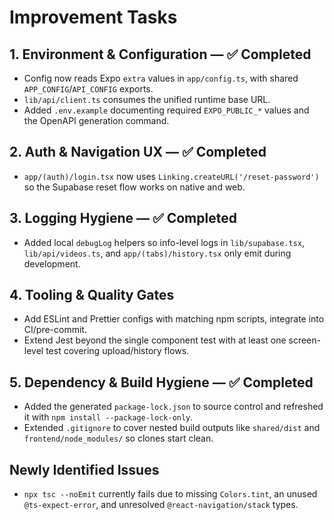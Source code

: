 # Improvement Tasks

  ## 1. Environment & Configuration — ✅ Completed
  - Config now reads Expo `extra` values in `app/config.ts`, with shared `APP_CONFIG`/`API_CONFIG` exports.
  - `lib/api/client.ts` consumes the unified runtime base URL.
  - Added `.env.example` documenting required `EXPO_PUBLIC_*` values and the OpenAPI generation command.

  ## 2. Auth & Navigation UX — ✅ Completed
  - `app/(auth)/login.tsx` now uses `Linking.createURL('/reset-password')` so the Supabase reset flow works on native and web.

  ## 3. Logging Hygiene — ✅ Completed
  - Added local `debugLog` helpers so info-level logs in `lib/supabase.tsx`, `lib/api/videos.ts`, and `app/(tabs)/history.tsx` only emit during development.

  ## 4. Tooling & Quality Gates
  - Add ESLint and Prettier configs with matching npm scripts, integrate into CI/pre-commit.
  - Extend Jest beyond the single component test with at least one screen-level test covering upload/history flows.

  ## 5. Dependency & Build Hygiene — ✅ Completed
  - Added the generated `package-lock.json` to source control and refreshed it with `npm install --package-lock-only`.
  - Extended `.gitignore` to cover nested build outputs like `shared/dist` and `frontend/node_modules/` so clones start clean.

  ## Newly Identified Issues
  - `npx tsc --noEmit` currently fails due to missing `Colors.tint`, an unused `@ts-expect-error`, and unresolved `@react-navigation/stack` types.
